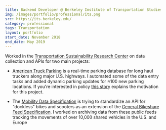 ```yaml
---
title: Backend Developer @ Berkeley Institute of Transportation Studies
img: /images/portfolio/professional/its.png
src: https://its.berkeley.edu/
category: professional
tags: Transportation
layout: portfolio
start_date: November 2018
end_date: May 2019
---
```


Worked in the [Transportation Sustainability Research Center](https://tsrc.berkeley.edu/) on
data collection and APIs for two main projects:

* [American Truck Parking](http://www.americantruckparking.com/) is a real-time parking database
for long haul truckers along major U.S. highways. I automated some of the data entry tasks and added
dynamic parking updates for ≈100 new parking locations. If you're interested in policy
[this story](https://truckertotrucker.com/blog/jasons-law/) explains the motivation for this project.

* The [Mobility Data Specification](https://github.com/openmobilityfoundation/mobility-data-specification)
is trying to standardize an API for "dockless" bikes and scooters as an extension of the
[General Bikeshare Feed Specification](https://github.com/NABSA/gbfs). I worked on archiving data from
these public feeds tracking the movements of over 10,000 shared vehicles in the U.S. and Europe